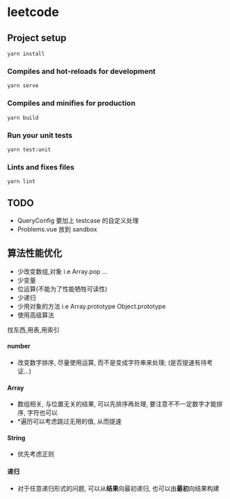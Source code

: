 # leetcode

## Project setup

```
yarn install
```

### Compiles and hot-reloads for development

```
yarn serve
```

### Compiles and minifies for production

```
yarn build
```

### Run your unit tests

```
yarn test:unit
```

### Lints and fixes files

```
yarn lint
```

## TODO

- QueryConfig 要加上 testcase 的自定义处理
- Problems.vue 放到 sandbox

## 算法性能优化

- 少改变数组,对象 i.e Array.pop ...
- 少变量
- 位运算(不能为了性能牺牲可读性)
- 少递归
- 少用对象的方法 i.e Array.prototype Object.prototype
- 使用高级算法

找东西,用表,用索引

#### number

- 改变数字排序, 尽量使用运算, 而不是变成字符串来处理; (是否提速有待考证...)

#### Array

- 数组相关, 与位置无关的结果, 可以先排序再处理, 要注意不不一定数字才能排序, 字符也可以
- \*遍历可以考虑跳过无用的值, 从而提速

#### String

- 优先考虑正则

#### 递归

- 对于任意递归形式的问题, 可以从**结果**向最初递归, 也可以由**最初**向结果构建
